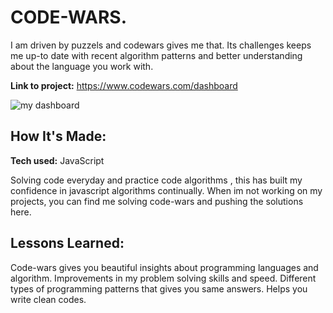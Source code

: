 # CODE-WARS.

I am driven by puzzels and codewars gives me that. Its challenges keeps me up-to date with recent algorithm patterns and better understanding about the language you work with.

**Link to project:** https://www.codewars.com/dashboard

![my dashboard](https://user-images.githubusercontent.com/107049081/198634200-ee3c963d-6d96-4a38-872f-a5f283d817fb.png)


## How It's Made:

**Tech used:** JavaScript

Solving code everyday and practice code algorithms , this has built my confidence in javascript algorithms continually. When im not working on my projects, you can find me solving code-wars and pushing the solutions here.



## Lessons Learned:

Code-wars gives you beautiful insights about programming languages and algorithm.
Improvements in my problem solving skills and speed.
Different types of programming patterns that gives you same answers.
Helps you write clean codes.




